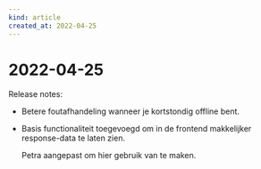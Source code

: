 ```yaml
---
kind: article
created_at: 2022-04-25
---
```


# 2022-04-25

Release notes:

* Betere foutafhandeling wanneer je kortstondig offline bent.
* Basis functionaliteit toegevoegd om in de frontend makkelijker response-data te laten zien.
  
  Petra aangepast om hier gebruik van te maken.
